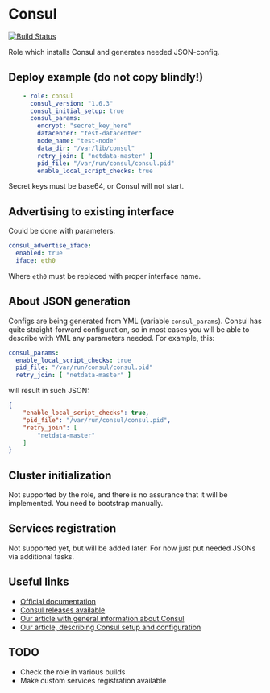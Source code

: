 # Consul

[![Build Status](https://drone.osshelp.ru/api/badges/ansible/consul/status.svg)](https://drone.osshelp.ru/ansible/consul)

Role which installs Consul and generates needed JSON-config.

## Deploy example (do not copy blindly!)

```yaml
    - role: consul
      consul_version: "1.6.3"
      consul_initial_setup: true
      consul_params:
        encrypt: "secret_key_here"
        datacenter: "test-datacenter"
        node_name: "test-node"
        data_dir: "/var/lib/consul"
        retry_join: [ "netdata-master" ]
        pid_file: "/var/run/consul/consul.pid"
        enable_local_script_checks: true
```

Secret keys must be base64, or Consul will not start.

## Advertising to existing interface

Could be done with parameters:

```yaml
consul_advertise_iface:
  enabled: true
  iface: eth0
```

Where `eth0` must be replaced with proper interface name.

## About JSON generation

Configs are being generated from YML (variable `consul_params`). Consul has quite straight-forward configuration, so in most cases you will be able to describe with YML any parameters needed. For example, this:

```yaml
consul_params:
  enable_local_script_checks: true
  pid_file: "/var/run/consul/consul.pid"
  retry_join: [ "netdata-master" ]
```

will result in such JSON:

```json
{
    "enable_local_script_checks": true,
    "pid_file": "/var/run/consul/consul.pid",
    "retry_join": [
        "netdata-master"
    ]
}
```

## Cluster initialization

Not supported by the role, and there is no assurance that it will be implemented. You need to bootstrap manually.

## Services registration

Not supported yet, but will be added later. For now just put needed JSONs via additional tasks.

## Useful links

- [Official documentation](https://www.consul.io/docs/index.html)
- [Consul releases available](https://releases.hashicorp.com/consul/)
- [Our article with general information about Consul](https://rm.osshelp.ru/projects/support-servers/knowledgebase/articles/3364)
- [Our article, describing Consul setup and configuration](https://oss.help/kb3367)

## TODO

- Check the role in various builds
- Make custom services registration available
